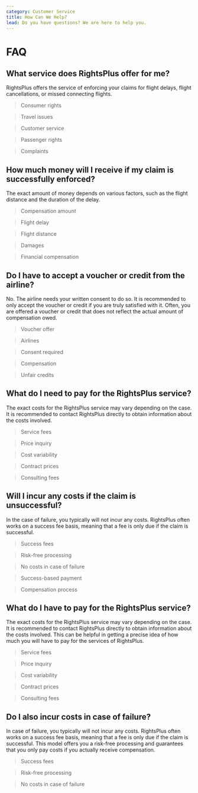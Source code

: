 ```yaml
---
category: Customer Service
title: How Can We Help?
lead: Do you have questions? We are here to help you.
---
```


# FAQ

## What service does RightsPlus offer for me?

RightsPlus offers the service of enforcing your claims for flight delays, flight cancellations, or missed connecting flights.

> Consumer rights

> Travel issues

> Customer service

> Passenger rights

> Complaints

## How much money will I receive if my claim is successfully enforced?

The exact amount of money depends on various factors, such as the flight distance and the duration of the delay.

> Compensation amount

> Flight delay

> Flight distance

> Damages

> Financial compensation

## Do I have to accept a voucher or credit from the airline?

No. The airline needs your written consent to do so. It is recommended to only accept the voucher or credit if you are truly satisfied with it. Often, you are offered a voucher or credit that does not reflect the actual amount of compensation owed.

> Voucher offer

> Airlines

> Consent required

> Compensation

> Unfair credits

## What do I need to pay for the RightsPlus service?

The exact costs for the RightsPlus service may vary depending on the case. It is recommended to contact RightsPlus directly to obtain information about the costs involved.

> Service fees

> Price inquiry

> Cost variability

> Contract prices

> Consulting fees

## Will I incur any costs if the claim is unsuccessful?

In the case of failure, you typically will not incur any costs. RightsPlus often works on a success fee basis, meaning that a fee is only due if the claim is successful.

> Success fees

> Risk-free processing

> No costs in case of failure

> Success-based payment

> Compensation process
## What do I have to pay for the RightsPlus service?

The exact costs for the RightsPlus service may vary depending on the case. It is recommended to contact RightsPlus directly to obtain information about the costs involved. This can be helpful in getting a precise idea of how much you will have to pay for the services of RightsPlus.

> Service fees

> Price inquiry

> Cost variability

> Contract prices

> Consulting fees

## Do I also incur costs in case of failure?

In case of failure, you typically will not incur any costs. RightsPlus often works on a success fee basis, meaning that a fee is only due if the claim is successful. This model offers you a risk-free processing and guarantees that you only pay costs if you actually receive compensation.

> Success fees

> Risk-free processing

> No costs in case of failure
